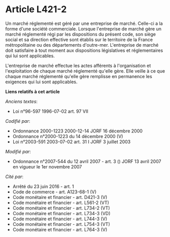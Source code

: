 # Article L421-2

Un marché réglementé est géré par une entreprise de marché. Celle-ci a la forme d'une société commerciale. Lorsque
l'entreprise de marché gère un marché réglementé régi par les dispositions du présent code, son siège social et sa direction
effective sont établis sur le territoire de la France métropolitaine ou des départements d'outre-mer. L'entreprise de marché
doit satisfaire à tout moment aux dispositions législatives et réglementaires qui lui sont applicables.

L'entreprise de marché effectue les actes afférents à l'organisation et l'exploitation de chaque marché réglementé qu'elle
gère. Elle veille à ce que chaque marché réglementé qu'elle gère remplisse en permanence les exigences qui lui sont
applicables.

**Liens relatifs à cet article**

_Anciens textes_:

  - Loi n°96-597 1996-07-02 art. 97 VII

_Codifié par_:

  - Ordonnance 2000-1223 2000-12-14 JORF 16 décembre 2000
  - Ordonnance n°2000-1223 du 14 décembre 2000 (V)
  - Loi n°2003-591 2003-07-02 art. 31 I JORF 3 juillet 2003

_Modifié par_:

  - Ordonnance n°2007-544 du 12 avril 2007 - art. 3 () JORF 13 avril 2007 en vigueur le 1er novembre 2007

_Cité par_:

  - Arrêté du 23 juin 2016 - art. 1
  - Code de commerce - art. A123-68-1 (V)
  - Code monétaire et financier - art. D421-3 (V)
  - Code monétaire et financier - art. L561-2 (VT)
  - Code monétaire et financier - art. L734-2 (VT)
  - Code monétaire et financier - art. L734-3 (VD)
  - Code monétaire et financier - art. L744-3 (V)
  - Code monétaire et financier - art. L754-3 (VT)
  - Code monétaire et financier - art. L764-3 (V)
